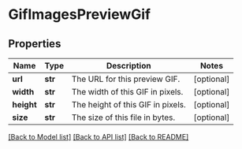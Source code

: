 # GifImagesPreviewGif

## Properties
Name | Type | Description | Notes
------------ | ------------- | ------------- | -------------
**url** | **str** | The URL for this preview GIF. | [optional] 
**width** | **str** | The width of this GIF in pixels. | [optional] 
**height** | **str** | The height of this GIF in pixels. | [optional] 
**size** | **str** | The size of this file in bytes. | [optional] 

[[Back to Model list]](../README.md#documentation-for-models) [[Back to API list]](../README.md#documentation-for-api-endpoints) [[Back to README]](../README.md)


